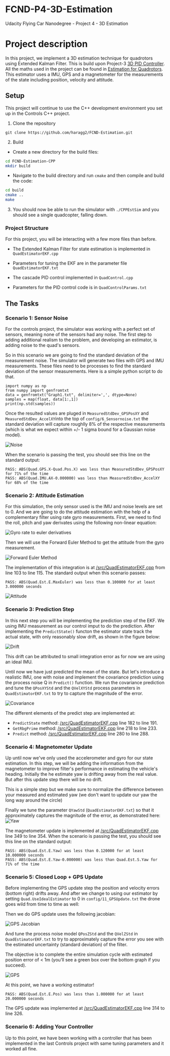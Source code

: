 # FCND-P4-3D-Estimation
Udacity Flying Car Nanodegree - Project 4 - 3D Estimation

# Project description
In this project, we implement a 3D estimation technique for quadrotors using Extended Kalman Filter. This is build upon Project-3 [3D PID Controller](https://github.com/haragg2/FCND-Controls). All the maths used in the project can be found in [Estimation for Quadrotors](https://www.overleaf.com/read/vymfngphcccj#/54894644/). This estimator uses a IMU, GPS and a magnetometer for the measurements of the state including position, velocity and attitude.

## Setup ##

This project will continue to use the C++ development environment you set up in the Controls C++ project.

 1. Clone the repository
 ```
 git clone https://github.com/haragg2/FCND-Estimation.git
 ```
2. Build

 - Create a new directory for the build files:
```sh
cd FCND-Estimation-CPP
mkdir build
```

 - Navigate to the build directory and run `cmake` and then compile and build the code:

```sh
cd build
cmake ..
make
```

3. You should now be able to run the simulator with `./CPPEstSim` and you should see a single quadcopter, falling down.

### Project Structure ###

For this project, you will be interacting with a few more files than before.

 - The Extended Kalman Filter for state estimation is implemented in `QuadEstimatorEKF.cpp`

 - Parameters for tuning the EKF are in the parameter file `QuadEstimatorEKF.txt`

 - The cascade PID control implemented in `QuadControl.cpp`
 
 - Parameters for the PID control code is in `QuadControlParams.txt`

## The Tasks ##

### Scenario 1: Sensor Noise ###
For the controls project, the simulator was working with a perfect set of sensors, meaning none of the sensors had any noise.  The first step to adding additional realism to the problem, and developing an estimator, is adding noise to the quad's sensors.

So in this scenario we are going to find the standard deviation of the measurement noise. The simulator will generate two files with GPS and IMU measurements. These files need to be processes to find the standard deviation of the sensor measurements. Here is a simple python script to do that.
```
import numpy as np
from numpy import genfromtxt
data = genfromtxt("Graph1.txt", delimiter=',', dtype=None)
samples = map(float, data[1:,1])
print(np.std(samples))
```
 
Once the resulted values are pluged in `MeasuredStdDev_GPSPosXY` and `MeasuredStdDev_AccelXY`into the top of `config/6_Sensornoise.txt` the standard deviation will capture roughlly 8% of the respective measurements (which is what we expect within +/- 1 sigma bound for a Gaussian noise model).

![Noise](./images/1.gif)

When the scenario is passing the test, you should see this line on the standard output:
```
PASS: ABS(Quad.GPS.X-Quad.Pos.X) was less than MeasuredStdDev_GPSPosXY for 71% of the time
PASS: ABS(Quad.IMU.AX-0.000000) was less than MeasuredStdDev_AccelXY for 68% of the time
```

### Scenario 2: Attitude Estimation ###
For this simulation, the only sensor used is the IMU and noise levels are set to 0. And we are going to do the attitude estimation with the help of a complementary filter using rate gyro measurements.
First, we need to find the roll, pitch and yaw derivates using the following non-linear equation:

![Gyro rate to euler derivatives](./images/step2-eq.png)

Then we will use the Forward Euler Method to get the attitude from the gyro measurement.

![Forward Euler Method](./images/FEM.png)

The implementation of this integration is at [/src/QuadEstimatorEKF.cpp](./src/QuadEstimatorEKF.cpp#L103-L115) from line 103 to line 115. The standard output when this scenario passes:

```
PASS: ABS(Quad.Est.E.MaxEuler) was less than 0.100000 for at least 3.000000 seconds
```

![Attitude](./images/2.gif)

### Scenario 3: Prediction Step ###

In this next step you will be implementing the prediction step of the EKF. We using IMU measurement as our control imput to do the prediction. After implementing the `PredictState()` functon the estimator state track the actual state, with only reasonably slow drift, as shown in the figure below:

![Drift](./images/3.gif)

This drift can be attributed to small integration error as for now we are using an ideal IMU.

Until now we have just predicted the mean of the state. But let's introduce a realistic IMU, one with noise and implement the covariance prediction using the process noise Q in `Predict()` function. We run the covariance prediction and tune the `QPosXYStd` and the `QVelXYStd` process parameters in `QuadEstimatorEKF.txt` to try to capture the magnitude of the error.

![Covariance](./images/4.gif)

The different elements of the predict step are implemented at:

- `PredictState` method: [/src/QuadEstimatorEKF.cpp](./src/QuadEstimatorEKF.cpp#L182-L191) line 182 to line 191.
- `GetRbgPrime` method: [/src/QuadEstimatorEKF.cpp](./src/QuadEstimatorEKF.cpp#L218-L233) line 218 to line 233.
- `Predict` method: [/src/QuadEstimatorEKF.cpp](./src/QuadEstimatorEKF.cpp#L280-L288) line 280 to line 288.


### Scenario 4: Magnetometer Update ###

Up until now we've only used the accelerometer and gyro for our state estimation.  In this step, we will be adding the information from the magnetometer to improve filter's performance in estimating the vehicle's heading. Initially the he estimate yaw is drifting away from the real value. But after this update step there will be no drift. 


This is a simple step but we make sure to normalize the difference between your measured and estimated yaw (we don't want to update our yaw the long way around the circle)

Finally we tune the parameter `QYawStd` (`QuadEstimatorEKF.txt`) so that it approximately captures the magnitude of the error, as demonstrated here:
![Yaw](./images/5.gif)

The magnetometer update is implemented at [/src/QuadEstimatorEKF.cpp](./src/QuadEstimatorEKF.cpp#L349-L354) line 349 to line 354. When the scenario is passing the test, you should see this line on the standard output:

```
PASS: ABS(Quad.Est.E.Yaw) was less than 0.120000 for at least 10.000000 seconds
PASS: ABS(Quad.Est.E.Yaw-0.000000) was less than Quad.Est.S.Yaw for 71% of the time
```


### Scenario 5: Closed Loop + GPS Update ###

Before implementing the GPS update step the position and velocity errors (bottom right) drifts away. And after we change to using our estimator by setting `Quad.UseIdealEstimator` to 0 in `config/11_GPSUpdate.txt` the drone goes wild from time to time as well:

Then we do GPS update uses the following jacobian: 

![GPS Jacobian](./images/gps_update.png)

And tune the process noise model `QPosZStd` and the `QVelZStd` in `QuadEstimatorEKF.txt` to try to approximately capture the error you see with the estimated uncertainty (standard deviation) of the filter.

The objective is to complete the entire simulation cycle with estimated position error of < 1m (you’ll see a green box over the bottom graph if you succeed).

![GPS](./images/6.gif)

At this point, we have a working estimator!

```
PASS: ABS(Quad.Est.E.Pos) was less than 1.000000 for at least 20.000000 seconds
```

The GPS update was implemented at [/src/QuadEstimatorEKF.cpp](./src/QuadEstimatorEKF.cpp#L314-L326) line 314 to line 326. 

### Scenario 6: Adding Your Controller ###

Up to this point, we have been working with a controller that has been implemented in the last Controls project with same tuning parameters and it worked all fine.
